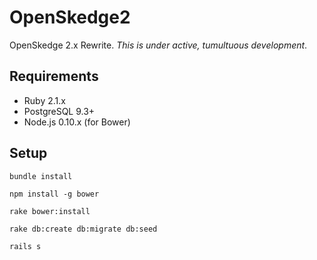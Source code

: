 # OpenSkedge2

OpenSkedge 2.x Rewrite. *This is under active, tumultuous development*.

## Requirements
* Ruby 2.1.x
* PostgreSQL 9.3+
* Node.js 0.10.x (for Bower)

## Setup

```
bundle install

npm install -g bower

rake bower:install

rake db:create db:migrate db:seed

rails s
```


